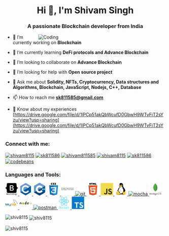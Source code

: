 <h1 align="center">Hi 👋, I'm Shivam Singh</h1>
<h3 align="center">A passionate Blockchain developer from India</h3>
<img align = "right" width = "400" src="https://cdn.dribbble.com/users/1162077/screenshots/3848914/programmer.gif" alt="Coding">

- 🔭 I’m currently working on **Blockchain**

- 🌱 I’m currently learning **DeFi protocols and Advance Blockchain**

- 👯 I’m looking to collaborate on **Advance Blockchain**

- 🤝 I’m looking for help with **Open source project**

- 💬 Ask me about **Solidity, NFTs, Cryptocurrency, Data structures and Algorithms, Blockchain, JavaScript, Nodejs, C++, Database**

- 📫 How to reach me **sk811585@gmail.com**

- 📄 Know about my experiences [https://drive.google.com/file/d/1lPCp51akQbWcufD0GbwH9WTvFiT2sYzu/view?usp=sharing](https://drive.google.com/file/d/1lPCp51akQbWcufD0GbwH9WTvFiT2sYzu/view?usp=sharing)

<h3 align="left">Connect with me:</h3>
<p align="left">
<a href="https://linkedin.com/in/shivam8115" target="blank"><img align="center" src="https://raw.githubusercontent.com/rahuldkjain/github-profile-readme-generator/master/src/images/icons/Social/linked-in-alt.svg" alt="shivam8115" height="30" width="40" /></a>
<a href="https://www.codechef.com/users/sk811586" target="blank"><img align="center" src="https://cdn.jsdelivr.net/npm/simple-icons@3.1.0/icons/codechef.svg" alt="sk811586" height="30" width="40" /></a>
<a href="https://codeforces.com/profile/shivam811585" target="blank"><img align="center" src="https://raw.githubusercontent.com/rahuldkjain/github-profile-readme-generator/master/src/images/icons/Social/codeforces.svg" alt="shivam811585" height="30" width="40" /></a>
<a href="https://www.leetcode.com/shivam8115" target="blank"><img align="center" src="https://raw.githubusercontent.com/rahuldkjain/github-profile-readme-generator/master/src/images/icons/Social/leet-code.svg" alt="shivam8115" height="30" width="40" /></a>
<a href="https://www.hackerearth.com/sk811586" target="blank"><img align="center" src="https://raw.githubusercontent.com/rahuldkjain/github-profile-readme-generator/master/src/images/icons/Social/hackerearth.svg" alt="sk811586" height="30" width="40" /></a>
<a href="https://auth.geeksforgeeks.org/user/codebeans" target="blank"><img align="center" src="https://raw.githubusercontent.com/rahuldkjain/github-profile-readme-generator/master/src/images/icons/Social/geeks-for-geeks.svg" alt="codebeans" height="30" width="40" /></a>
</p>

<h3 align="left">Languages and Tools:</h3>
<p align="left"> <a href="https://getbootstrap.com" target="_blank" rel="noreferrer"> <img src="https://raw.githubusercontent.com/devicons/devicon/master/icons/bootstrap/bootstrap-plain-wordmark.svg" alt="bootstrap" width="40" height="40"/> </a> <a href="https://www.cprogramming.com/" target="_blank" rel="noreferrer"> <img src="https://raw.githubusercontent.com/devicons/devicon/master/icons/c/c-original.svg" alt="c" width="40" height="40"/> </a> <a href="https://www.w3schools.com/cpp/" target="_blank" rel="noreferrer"> <img src="https://raw.githubusercontent.com/devicons/devicon/master/icons/cplusplus/cplusplus-original.svg" alt="cplusplus" width="40" height="40"/> </a> <a href="https://www.w3schools.com/css/" target="_blank" rel="noreferrer"> <img src="https://raw.githubusercontent.com/devicons/devicon/master/icons/css3/css3-original-wordmark.svg" alt="css3" width="40" height="40"/> </a> <a href="https://expressjs.com" target="_blank" rel="noreferrer"> <img src="https://raw.githubusercontent.com/devicons/devicon/master/icons/express/express-original-wordmark.svg" alt="express" width="40" height="40"/> </a> <a href="https://git-scm.com/" target="_blank" rel="noreferrer"> <img src="https://www.vectorlogo.zone/logos/git-scm/git-scm-icon.svg" alt="git" width="40" height="40"/> </a> <a href="https://www.w3.org/html/" target="_blank" rel="noreferrer"> <img src="https://raw.githubusercontent.com/devicons/devicon/master/icons/html5/html5-original-wordmark.svg" alt="html5" width="40" height="40"/> </a> <a href="https://developer.mozilla.org/en-US/docs/Web/JavaScript" target="_blank" rel="noreferrer"> <img src="https://raw.githubusercontent.com/devicons/devicon/master/icons/javascript/javascript-original.svg" alt="javascript" width="40" height="40"/> </a> <a href="https://www.linux.org/" target="_blank" rel="noreferrer"> <img src="https://raw.githubusercontent.com/devicons/devicon/master/icons/linux/linux-original.svg" alt="linux" width="40" height="40"/> </a> <a href="https://mochajs.org" target="_blank" rel="noreferrer"> <img src="https://www.vectorlogo.zone/logos/mochajs/mochajs-icon.svg" alt="mocha" width="40" height="40"/> </a> <a href="https://www.mongodb.com/" target="_blank" rel="noreferrer"> <img src="https://raw.githubusercontent.com/devicons/devicon/master/icons/mongodb/mongodb-original-wordmark.svg" alt="mongodb" width="40" height="40"/> </a> <a href="https://www.mysql.com/" target="_blank" rel="noreferrer"> <img src="https://raw.githubusercontent.com/devicons/devicon/master/icons/mysql/mysql-original-wordmark.svg" alt="mysql" width="40" height="40"/> </a> <a href="https://nodejs.org" target="_blank" rel="noreferrer"> <img src="https://raw.githubusercontent.com/devicons/devicon/master/icons/nodejs/nodejs-original-wordmark.svg" alt="nodejs" width="40" height="40"/> </a> <a href="https://postman.com" target="_blank" rel="noreferrer"> <img src="https://www.vectorlogo.zone/logos/getpostman/getpostman-icon.svg" alt="postman" width="40" height="40"/> </a> <a href="https://reactjs.org/" target="_blank" rel="noreferrer"> <img src="https://raw.githubusercontent.com/devicons/devicon/master/icons/react/react-original-wordmark.svg" alt="react" width="40" height="40"/> </a> <a href="https://www.typescriptlang.org/" target="_blank" rel="noreferrer"> <img src="https://raw.githubusercontent.com/devicons/devicon/master/icons/typescript/typescript-original.svg" alt="typescript" width="40" height="40"/> </a> </p>

<p><img align="left" src="https://github-readme-stats.vercel.app/api/top-langs?username=shiv8115&show_icons=true&locale=en&layout=compact" alt="shiv8115" /></p>

<p>&nbsp;<img align="center" src="https://github-readme-stats.vercel.app/api?username=shiv8115&show_icons=true&locale=en" alt="shiv8115" /></p>

<p><img align="center" src="https://github-readme-streak-stats.herokuapp.com/?user=shiv8115&" alt="shiv8115" /></p>
